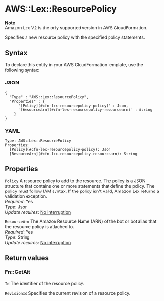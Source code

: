 # AWS::Lex::ResourcePolicy<a name="aws-resource-lex-resourcepolicy"></a>

**Note**  
Amazon Lex V2 is the only supported version in AWS CloudFormation\.

Specifies a new resource policy with the specified policy statements\.

## Syntax<a name="aws-resource-lex-resourcepolicy-syntax"></a>

To declare this entity in your AWS CloudFormation template, use the following syntax:

### JSON<a name="aws-resource-lex-resourcepolicy-syntax.json"></a>

```
{
  "Type" : "AWS::Lex::ResourcePolicy",
  "Properties" : {
      "[Policy](#cfn-lex-resourcepolicy-policy)" : Json,
      "[ResourceArn](#cfn-lex-resourcepolicy-resourcearn)" : String
    }
}
```

### YAML<a name="aws-resource-lex-resourcepolicy-syntax.yaml"></a>

```
Type: AWS::Lex::ResourcePolicy
Properties: 
  [Policy](#cfn-lex-resourcepolicy-policy): Json
  [ResourceArn](#cfn-lex-resourcepolicy-resourcearn): String
```

## Properties<a name="aws-resource-lex-resourcepolicy-properties"></a>

`Policy`  <a name="cfn-lex-resourcepolicy-policy"></a>
A resource policy to add to the resource\. The policy is a JSON structure that contains one or more statements that define the policy\. The policy must follow IAM syntax\. If the policy isn't valid, Amazon Lex returns a validation exception\.  
*Required*: Yes  
*Type*: Json  
*Update requires*: [No interruption](https://docs.aws.amazon.com/AWSCloudFormation/latest/UserGuide/using-cfn-updating-stacks-update-behaviors.html#update-no-interrupt)

`ResourceArn`  <a name="cfn-lex-resourcepolicy-resourcearn"></a>
The Amazon Resource Name \(ARN\) of the bot or bot alias that the resource policy is attached to\.  
*Required*: Yes  
*Type*: String  
*Update requires*: [No interruption](https://docs.aws.amazon.com/AWSCloudFormation/latest/UserGuide/using-cfn-updating-stacks-update-behaviors.html#update-no-interrupt)

## Return values<a name="aws-resource-lex-resourcepolicy-return-values"></a>

### Fn::GetAtt<a name="aws-resource-lex-resourcepolicy-return-values-fn--getatt"></a>

#### <a name="aws-resource-lex-resourcepolicy-return-values-fn--getatt-fn--getatt"></a>

`Id`  <a name="Id-fn::getatt"></a>
The identifier of the resource policy\.

`RevisionId`  <a name="RevisionId-fn::getatt"></a>
Specifies the current revision of a resource policy\. 